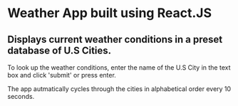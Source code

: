 # Weather App built using React.JS
## Displays current weather conditions in a preset database of U.S Cities.

To look up the weather conditions, enter the name of the U.S City in the text box and click 'submit' or press enter.

The app autmatically cycles through the cities in alphabetical order every 10 seconds. 
